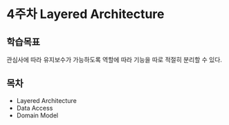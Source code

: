 # 4주차 Layered Architecture

## 학습목표

관심사에 따라 유지보수가 가능하도록 역할에 따라 기능을 따로 적절히 분리할 수 있다.

## 목차

- Layered Architecture
- Data Access
- Domain Model
